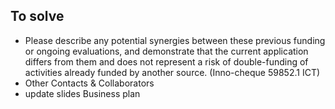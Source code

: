## To solve

- Please describe any potential synergies between these previous funding or ongoing evaluations, and demonstrate that the current application differs from them and does not represent a risk of double-funding of activities already funded by another source. (Inno-cheque 59852.1 ICT)
- Other Contacts & Collaborators
- update slides Business plan 